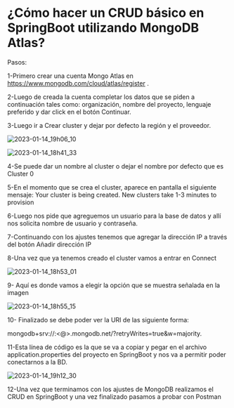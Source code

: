 # ¿Cómo hacer un CRUD básico en SpringBoot utilizando MongoDB Atlas?

Pasos:

1-Primero crear una cuenta Mongo Atlas en https://www.mongodb.com/cloud/atlas/register .

2-Luego de creada la cuenta completar los datos que se piden a continuación tales como: organización, nombre del proyecto, lenguaje preferido y dar click en el botón Continuar.

3-Luego ir a Crear cluster y dejar por defecto la región y el proveedor.

![2023-01-14_19h06_10](https://user-images.githubusercontent.com/72228855/212499131-e510c3bf-1888-4c15-9178-d78076c148df.png)



![2023-01-14_18h41_33](https://user-images.githubusercontent.com/72228855/212498848-9a5c4c56-a537-4e01-9c1d-837c313fddce.png)


4-Se puede dar un nombre al cluster o dejar el nombre por defecto que es Cluster 0 

5-En el momento que se crea el cluster, aparece en pantalla el siguiente mensaje: Your cluster is being created. New clusters take 1-3 minutes to provision

6-Luego nos pide que agreguemos un usuario para la base de datos y allí nos solicita nombre de usuario y contraseña.

7-Continuando con los ajustes tenemos que agregar la dirección IP a través del botón Añadir dirección IP 

8-Una vez que ya tenemos creado el cluster vamos a entrar en Connect

![2023-01-14_18h53_01](https://user-images.githubusercontent.com/72228855/212498833-71ef6508-060c-445f-9bc8-54503b50b73b.png)

9- Aquí es donde vamos a elegir la opción que se muestra señalada en la imagen

![2023-01-14_18h55_15](https://user-images.githubusercontent.com/72228855/212498930-58fb19f9-13c9-4cf6-86fb-c72969ea5044.png)

10- Finalizado se debe poder ver la URI de las siguiente forma:

mongodb+srv://<username>:<password><@><cluster-name>.mongodb.net/<db-name>?retryWrites=true&w=majority.
  
11-Esta línea de código es la que se va a copiar y pegar en el archivo application.properties del proyecto en SpringBoot y nos va a permitir poder conectarnos a la BD.
  
 ![2023-01-14_19h12_30](https://user-images.githubusercontent.com/72228855/212499625-4d0cc8ff-b4f0-4723-9f2f-d03d002eb1e1.png)
 
  
12-Una vez que terminamos con los ajustes de MongoDB realizamos el CRUD en SpringBoot y una vez finalizado pasamos a probar con Postman








